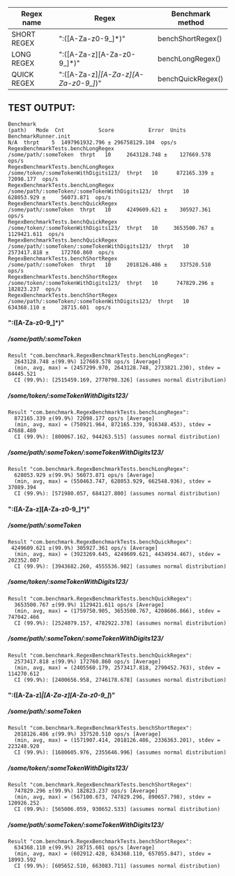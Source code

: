 | Regex name  | Regex | Benchmark method |
| ------------- | ------------- |  ------------- | 
| SHORT REGEX | ":([A-Za-z0-9_]*)" | benchShortRegex() |
| LONG REGEX | ":([A-Za-z][A-Za-z0-9_]*)" |  benchLongRegex() |
| QUICK REGEX | ":([A-Za-z]*&#124;[A-Za-z][A-Za-z0-9_]*)" | benchQuickRegex() |


## TEST OUTPUT:
```
Benchmark                                                                    (path)   Mode  Cnt           Score           Error  Units
BenchmarkRunner.init                                                            N/A  thrpt    5  1497961932.796 ± 296758129.104  ops/s
RegexBenchmarkTests.benchLongRegex                            /some/path/:someToken  thrpt   10     2643128.748 ±    127669.578  ops/s
RegexBenchmarkTests.benchLongRegex             /some/token/:someTokenWithDigits123/  thrpt   10      872165.339 ±     72098.177  ops/s
RegexBenchmarkTests.benchLongRegex   /some/path/:someToken/:someTokenWithDigits123/  thrpt   10      628053.929 ±     56073.871  ops/s
RegexBenchmarkTests.benchQuickRegex                           /some/path/:someToken  thrpt   10     4249609.621 ±    305927.361  ops/s
RegexBenchmarkTests.benchQuickRegex            /some/token/:someTokenWithDigits123/  thrpt   10     3653500.767 ±   1129421.611  ops/s
RegexBenchmarkTests.benchQuickRegex  /some/path/:someToken/:someTokenWithDigits123/  thrpt   10     2573417.818 ±    172760.860  ops/s
RegexBenchmarkTests.benchShortRegex                           /some/path/:someToken  thrpt   10     2018126.486 ±    337520.510  ops/s
RegexBenchmarkTests.benchShortRegex            /some/token/:someTokenWithDigits123/  thrpt   10      747829.296 ±    182823.237  ops/s
RegexBenchmarkTests.benchShortRegex  /some/path/:someToken/:someTokenWithDigits123/  thrpt   10      634368.110 ±     28715.601  ops/s
```
#### ":([A-Za-z0-9_]*)" 
##### /some/path/:someToken 
```
Result "com.benchmark.RegexBenchmarkTests.benchLongRegex":
  2643128.748 ±(99.9%) 127669.578 ops/s [Average]
  (min, avg, max) = (2457299.970, 2643128.748, 2733821.230), stdev = 84445.521
  CI (99.9%): [2515459.169, 2770798.326] (assumes normal distribution)
```
##### /some/token/:someTokenWithDigits123/
```
Result "com.benchmark.RegexBenchmarkTests.benchLongRegex":
  872165.339 ±(99.9%) 72098.177 ops/s [Average]
  (min, avg, max) = (750921.964, 872165.339, 916348.453), stdev = 47688.480
  CI (99.9%): [800067.162, 944263.515] (assumes normal distribution)
```
##### /some/path/:someToken/:someTokenWithDigits123/
```
Result "com.benchmark.RegexBenchmarkTests.benchLongRegex":
  628053.929 ±(99.9%) 56073.871 ops/s [Average]
  (min, avg, max) = (550463.747, 628053.929, 662548.936), stdev = 37089.394
  CI (99.9%): [571980.057, 684127.800] (assumes normal distribution)
```
#### ":([A-Za-z][A-Za-z0-9_]*)" 
##### /some/path/:someToken 
```
Result "com.benchmark.RegexBenchmarkTests.benchQuickRegex":
 4249609.621 ±(99.9%) 305927.361 ops/s [Average]
  (min, avg, max) = (3923269.645, 4249609.621, 4434934.467), stdev = 202352.007
  CI (99.9%): [3943682.260, 4555536.982] (assumes normal distribution)
```
##### /some/token/:someTokenWithDigits123/
```
Result "com.benchmark.RegexBenchmarkTests.benchQuickRegex":
  3653500.767 ±(99.9%) 1129421.611 ops/s [Average]
  (min, avg, max) = (1759750.905, 3653500.767, 4208606.866), stdev = 747042.466
  CI (99.9%): [2524079.157, 4782922.378] (assumes normal distribution)
```
##### /some/path/:someToken/:someTokenWithDigits123/
```
Result "com.benchmark.RegexBenchmarkTests.benchQuickRegex":
  2573417.818 ±(99.9%) 172760.860 ops/s [Average]
  (min, avg, max) = (2405560.179, 2573417.818, 2790452.763), stdev = 114270.612
  CI (99.9%): [2400656.958, 2746178.678] (assumes normal distribution)
```
#### ":([A-Za-z]*&#124;[A-Za-z][A-Za-z0-9_]*)" 
##### /some/path/:someToken 
```
Result "com.benchmark.RegexBenchmarkTests.benchShortRegex":
  2018126.486 ±(99.9%) 337520.510 ops/s [Average]
  (min, avg, max) = (1571907.414, 2018126.486, 2336363.201), stdev = 223248.920
  CI (99.9%): [1680605.976, 2355646.996] (assumes normal distribution)
```
##### /some/token/:someTokenWithDigits123/
```
Result "com.benchmark.RegexBenchmarkTests.benchShortRegex":
  747829.296 ±(99.9%) 182823.237 ops/s [Average]
  (min, avg, max) = (567100.673, 747829.296, 890657.798), stdev = 120926.252
  CI (99.9%): [565006.059, 930652.533] (assumes normal distribution)
```
##### /some/path/:someToken/:someTokenWithDigits123/
```
Result "com.benchmark.RegexBenchmarkTests.benchShortRegex":
  634368.110 ±(99.9%) 28715.601 ops/s [Average]
  (min, avg, max) = (602912.428, 634368.110, 657055.847), stdev = 18993.592
  CI (99.9%): [605652.510, 663083.711] (assumes normal distribution)
```

